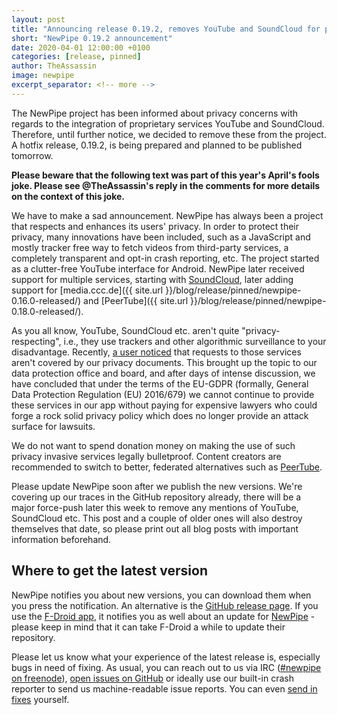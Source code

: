 ```yaml
---
layout: post
title: "Announcing release 0.19.2, removes YouTube and SoundCloud for privacy reasons"
short: "NewPipe 0.19.2 announcement"
date: 2020-04-01 12:00:00 +0100
categories: [release, pinned]
author: TheAssassin
image: newpipe
excerpt_separator: <!-- more -->
---
```


The NewPipe project has been informed about privacy concerns with regards to the integration of proprietary services YouTube and SoundCloud. Therefore, until further notice, we decided to remove these from the project. A hotfix release, 0.19.2, is being prepared and planned to be published tomorrow.

**Please beware that the following text was part of this year's April's fools joke. Please see @TheAssassin's reply in the comments for more details on the context of this joke.**

<!-- more -->

We have to make a sad announcement. NewPipe has always been a project that respects and enhances its users' privacy. In order to protect their privacy, many innovations have been included, such as a JavaScript and mostly tracker free way to fetch videos from third-party services, a completely transparent and opt-in crash reporting, etc.
The project started as a clutter-free YouTube interface for Android. NewPipe later received support for multiple services, starting with [SoundCloud](https://github.com/TeamNewPipe/NewPipe/releases/tag/v0.11.6), later adding support for [media.ccc.de]({{ site.url }}/blog/release/pinned/newpipe-0.16.0-released/) and [PeerTube]({{ site.url }}/blog/release/pinned/newpipe-0.18.0-released/).

As you all know, YouTube, SoundCloud etc. aren't quite "privacy-respecting", i.e., they use trackers and other algorithmic surveillance to your disadvantage. Recently, [a user noticed](https://github.com/TeamNewPipe/NewPipe/pull/3205#issuecomment-605742637) that requests to those services aren't covered by our privacy documents. This brought up the topic to our data protection office and board, and after days of intense discussion, we have concluded that under the terms of the EU-GDPR (formally, General Data Protection Regulation (EU) 2016/679) we cannot continue to provide these services in our app without paying for expensive lawyers who could forge a rock solid privacy policy which does no longer provide an attack surface for lawsuits.

We do not want to spend donation money on making the use of such privacy invasive services legally bulletproof. Content creators are recommended to switch to better, federated alternatives such as [PeerTube](https://peertube.org).

Please update NewPipe soon after we publish the new versions. We're covering up our traces in the GitHub repository already, there will be a major force-push later this week to remove any mentions of YouTube, SoundCloud etc. This post and a couple of older ones will also destroy themselves that date, so please print out all blog posts with important information beforehand.


## Where to get the latest version

NewPipe notifies you about new versions, you can download them when you press the notification. An alternative is the [GitHub release page](https://github.com/TeamNewPipe/NewPipe/releases). If you use the [F-Droid app](https://f-droid.org/), it notifies you as well about an update for [NewPipe](https://f-droid.org/packages/org.schabi.newpipe/) - please keep in mind that it can take F-Droid a while to update their repository.

Please let us know what your experience of the latest release is, especially bugs in need of fixing. As usual, you can reach out to us via IRC ([#newpipe on freenode](https://webchat.freenode.net/?channels=newpipe)), [open issues on GitHub](https://github.com/TeamNewPipe/NewPipe/issues/new) or ideally use our built-in crash reporter to send us machine-readable issue reports. You can even [send in fixes](https://github.com/TeamNewPipe/NewPipe/blob/dev/.github/CONTRIBUTING.md#bug-fixing) yourself.


